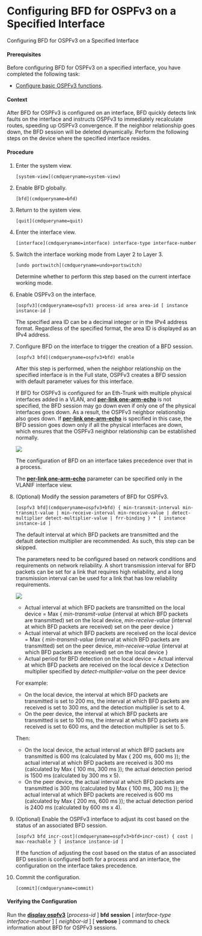 Configuring BFD for OSPFv3 on a Specified Interface
===================================================

Configuring BFD for OSPFv3 on a Specified Interface

#### Prerequisites

Before configuring BFD for OSPFv3 on a specified interface, you have completed the following task:

* [Configure basic OSPFv3 functions](vrp_ospfv3_cfg_0009.html).

#### Context

After BFD for OSPFv3 is configured on an interface, BFD quickly detects link faults on the interface and instructs OSPFv3 to immediately recalculate routes, speeding up OSPFv3 convergence. If the neighbor relationship goes down, the BFD session will be deleted dynamically. Perform the following steps on the device where the specified interface resides.


#### Procedure

1. Enter the system view.
   
   
   ```
   [system-view](cmdqueryname=system-view)
   ```
2. Enable BFD globally.
   
   
   ```
   [bfd](cmdqueryname=bfd)
   ```
3. Return to the system view.
   
   
   ```
   [quit](cmdqueryname=quit)
   ```
4. Enter the interface view.
   
   
   ```
   [interface](cmdqueryname=interface) interface-type interface-number
   ```
5. Switch the interface working mode from Layer 2 to Layer 3.
   
   
   ```
   [undo portswitch](cmdqueryname=undo+portswitch)
   ```
   
   Determine whether to perform this step based on the current interface working mode.
6. Enable OSPFv3 on the interface.
   
   
   ```
   [ospfv3](cmdqueryname=ospfv3) process-id area area-id [ instance instance-id ]
   ```
   
   
   
   The specified area ID can be a decimal integer or in the IPv4 address format. Regardless of the specified format, the area ID is displayed as an IPv4 address.
7. Configure BFD on the interface to trigger the creation of a BFD session.
   
   
   ```
   [ospfv3 bfd](cmdqueryname=ospfv3+bfd) enable
   ```
   
   After this step is performed, when the neighbor relationship on the specified interface is in the Full state, OSPFv3 creates a BFD session with default parameter values for this interface.
   
   If BFD for OSPFv3 is configured for an Eth-Trunk with multiple physical interfaces added in a VLAN, and [**per-link one-arm-echo**](cmdqueryname=per-link+one-arm-echo) is not specified, the BFD session may go down even if only one of the physical interfaces goes down. As a result, the OSPFv3 neighbor relationship also goes down. If [**per-link one-arm-echo**](cmdqueryname=per-link+one-arm-echo) is specified in this case, the BFD session goes down only if all the physical interfaces are down, which ensures that the OSPFv3 neighbor relationship can be established normally.
   
   ![](../public_sys-resources/note_3.0-en-us.png) 
   
   The configuration of BFD on an interface takes precedence over that in a process.
   
   The [**per-link one-arm-echo**](cmdqueryname=per-link+one-arm-echo) parameter can be specified only in the VLANIF interface view.
8. (Optional) Modify the session parameters of BFD for OSPFv3.
   
   
   ```
   [ospfv3 bfd](cmdqueryname=ospfv3+bfd) { min-transmit-interval min-transmit-value | min-receive-interval min-receive-value | detect-multiplier detect-multiplier-value | frr-binding } * [ instance instance-id ] 
   ```
   
   The default interval at which BFD packets are transmitted and the default detection multiplier are recommended. As such, this step can be skipped.
   
   The parameters need to be configured based on network conditions and requirements on network reliability. A short transmission interval for BFD packets can be set for a link that requires high reliability, and a long transmission interval can be used for a link that has low reliability requirements.
   
   ![](../public_sys-resources/note_3.0-en-us.png) 
   * Actual interval at which BFD packets are transmitted on the local device = Max { *min-transmit-value* (interval at which BFD packets are transmitted) set on the local device, *min-receive-value* (interval at which BFD packets are received) set on the peer device }
   * Actual interval at which BFD packets are received on the local device = Max { *min-transmit-value* (interval at which BFD packets are transmitted) set on the peer device, *min-receive-value* (interval at which BFD packets are received) set on the local device }
   * Actual period for BFD detection on the local device = Actual interval at which BFD packets are received on the local device x Detection multiplier specified by *detect-multiplier-value* on the peer device
   
   For example:
   
   * On the local device, the interval at which BFD packets are transmitted is set to 200 ms, the interval at which BFD packets are received is set to 300 ms, and the detection multiplier is set to 4.
   * On the peer device, the interval at which BFD packets are transmitted is set to 100 ms, the interval at which BFD packets are received is set to 600 ms, and the detection multiplier is set to 5.
   
   Then:
   
   * On the local device, the actual interval at which BFD packets are transmitted is 600 ms (calculated by Max { 200 ms, 600 ms }); the actual interval at which BFD packets are received is 300 ms (calculated by Max { 100 ms, 300 ms }); the actual detection period is 1500 ms (calculated by 300 ms x 5).
   * On the peer device, the actual interval at which BFD packets are transmitted is 300 ms (calculated by Max { 100 ms, 300 ms }); the actual interval at which BFD packets are received is 600 ms (calculated by Max { 200 ms, 600 ms }); the actual detection period is 2400 ms (calculated by 600 ms x 4).
9. (Optional) Enable the OSPFv3 interface to adjust its cost based on the status of an associated BFD session.
   
   
   ```
   [ospfv3 bfd incr-cost](cmdqueryname=ospfv3+bfd+incr-cost) { cost | max-reachable } [ instance instance-id ]
   ```
   
   If the function of adjusting the cost based on the status of an associated BFD session is configured both for a process and an interface, the configuration on the interface takes precedence.
10. Commit the configuration.
    
    
    ```
    [commit](cmdqueryname=commit)
    ```

#### Verifying the Configuration

Run the [**display ospfv3**](cmdqueryname=display+ospfv3) [*process-id* ] **bfd** **session** [ *interface-type* *interface-number* ] [ *neighbor-id* ] [ **verbose** ] command to check information about BFD for OSPFv3 sessions.